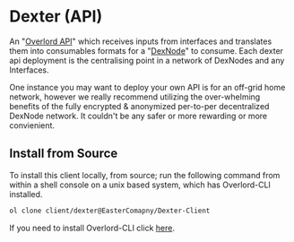 # Dexter (API)

An "[Overlord API](https://github.com/EasterCompany/Overlord-API)" which receives inputs from interfaces and translates them into consumables formats for a "[DexNode](https://github.com/EasterCompany/DexNode)" to consume.
Each dexter api deployment is the centralising point in a network of DexNodes and any Interfaces.

One instance you may want to deploy your own API is for an off-grid home network, however we really recommend utilizing the over-whelming benefits of the fully encrypted & anonymized per-to-per decentralized DexNode network.
It couldn't be any safer or more rewarding or more convienient.

## Install from Source

To install this client locally, from source; run the following command from within a shell console on a unix based system, which
has Overlord-CLI installed.

```bash
ol clone client/dexter@EasterComapny/Dexter-Client
```

If you need to install Overlord-CLI click [here](https://github.com/EasterCompany/Overlord-CLI).
